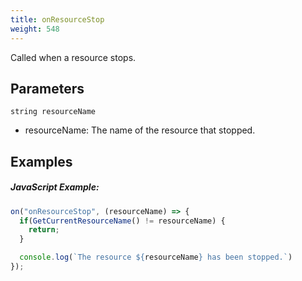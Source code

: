 ```yaml
---
title: onResourceStop
weight: 548
---
```


Called when a resource stops.

Parameters
----------

```
string resourceName
```

- resourceName: The name of the resource that stopped.

Examples
--------

##### JavaScript Example:
```js
on("onResourceStop", (resourceName) => {
  if(GetCurrentResourceName() != resourceName) {
    return;
  }

  console.log(`The resource ${resourceName} has been stopped.`)
});
```
